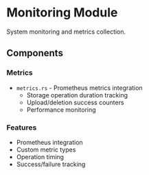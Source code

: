 # Monitoring Module

System monitoring and metrics collection.

## Components

### Metrics
- `metrics.rs` - Prometheus metrics integration
  - Storage operation duration tracking
  - Upload/deletion success counters
  - Performance monitoring

### Features
- Prometheus integration
- Custom metric types
- Operation timing
- Success/failure tracking 